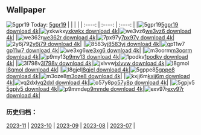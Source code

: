## Wallpaper
![5gpr19](https://w.wallhaven.cc/full/5g/wallhaven-5gpr19.png) Today: [5gpr19](https://th.wallhaven.cc/small/5g/5gpr19.jpg)
|      |      |      |
| :----: | :----: | :----: |
|![5gpr19](https://th.wallhaven.cc/small/5g/5gpr19.jpg)[5gpr19 download 4k](https://wallhaven.cc/w/5gpr19)|![yxkwkx](https://th.wallhaven.cc/small/yx/yxkwkx.jpg)[yxkwkx download 4k](https://wallhaven.cc/w/yxkwkx)|![we3vz6](https://th.wallhaven.cc/small/we/we3vz6.jpg)[we3vz6 download 4k](https://wallhaven.cc/w/we3vz6)|
|![we362r](https://th.wallhaven.cc/small/we/we362r.jpg)[we362r download 4k](https://wallhaven.cc/w/we362r)|![7px97y](https://th.wallhaven.cc/small/7p/7px97y.jpg)[7px97y download 4k](https://wallhaven.cc/w/7px97y)|![2y6j79](https://th.wallhaven.cc/small/2y/2y6j79.jpg)[2y6j79 download 4k](https://wallhaven.cc/w/2y6j79)|
|![8583yj](https://th.wallhaven.cc/small/85/8583yj.jpg)[8583yj download 4k](https://wallhaven.cc/w/8583yj)|![gp11w7](https://th.wallhaven.cc/small/gp/gp11w7.jpg)[gp11w7 download 4k](https://wallhaven.cc/w/gp11w7)|![we3xg6](https://th.wallhaven.cc/small/we/we3xg6.jpg)[we3xg6 download 4k](https://wallhaven.cc/w/we3xg6)|
|![m3oorm](https://th.wallhaven.cc/small/m3/m3oorm.jpg)[m3oorm download 4k](https://wallhaven.cc/w/m3oorm)|![p9my13](https://th.wallhaven.cc/small/p9/p9my13.jpg)[p9my13 download 4k](https://wallhaven.cc/w/p9my13)|![1podkv](https://th.wallhaven.cc/small/1p/1podkv.jpg)[1podkv download 4k](https://wallhaven.cc/w/1podkv)|
|![3l798v](https://th.wallhaven.cc/small/3l/3l798v.jpg)[3l798v download 4k](https://wallhaven.cc/w/3l798v)|![jxlvvw](https://th.wallhaven.cc/small/jx/jxlvvw.jpg)[jxlvvw download 4k](https://wallhaven.cc/w/jxlvvw)|![l8gmol](https://th.wallhaven.cc/small/l8/l8gmol.jpg)[l8gmol download 4k](https://wallhaven.cc/w/l8gmol)|
|![l8gjel](https://th.wallhaven.cc/small/l8/l8gjel.jpg)[l8gjel download 4k](https://wallhaven.cc/w/l8gjel)|![5gppe8](https://th.wallhaven.cc/small/5g/5gppe8.jpg)[5gppe8 download 4k](https://wallhaven.cc/w/5gppe8)|![m3oze8](https://th.wallhaven.cc/small/m3/m3oze8.jpg)[m3oze8 download 4k](https://wallhaven.cc/w/m3oze8)|
|![kxjj6m](https://th.wallhaven.cc/small/kx/kxjj6m.jpg)[kxjj6m download 4k](https://wallhaven.cc/w/kxjj6m)|![vq2dxl](https://th.wallhaven.cc/small/vq/vq2dxl.jpg)[vq2dxl download 4k](https://wallhaven.cc/w/vq2dxl)|![o57y8p](https://th.wallhaven.cc/small/o5/o57y8p.jpg)[o57y8p download 4k](https://wallhaven.cc/w/o57y8p)|
|![5gpjv5](https://th.wallhaven.cc/small/5g/5gpjv5.jpg)[5gpjv5 download 4k](https://wallhaven.cc/w/5gpjv5)|![p9mmde](https://th.wallhaven.cc/small/p9/p9mmde.jpg)[p9mmde download 4k](https://wallhaven.cc/w/p9mmde)|![exv97r](https://th.wallhaven.cc/small/ex/exv97r.jpg)[exv97r download 4k](https://wallhaven.cc/w/exv97r)|

### 历史归档：
[2023-11](https://github.com/april-projects/april-wallpaper/tree/main/picture/2023-11/) | [2023-10](https://github.com/april-projects/april-wallpaper/tree/main/picture/2023-10/) | [2023-09](https://github.com/april-projects/april-wallpaper/tree/main/picture/2023-09/) | [2023-08](https://github.com/april-projects/april-wallpaper/tree/main/picture/2023-08/) | [2023-07](https://github.com/april-projects/april-wallpaper/tree/main/picture/2023-07/) | 